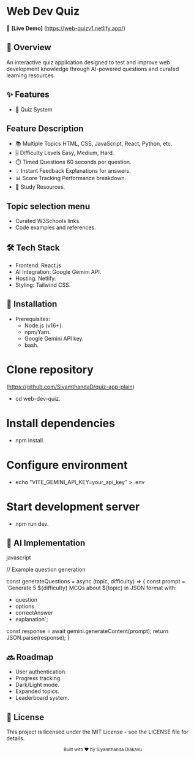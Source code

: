 # Web Dev Quiz

🔗 **[Live Demo]** (https://web-quizv1.netlify.app/)

## 📝 Overview

An interactive quiz application designed to test and improve web development knowledge through AI-powered questions and curated learning resources.

## ✨ Features

* 🧠 Quiz System

## Feature	Description
* 📚 Multiple Topics	HTML, CSS, JavaScript, React, Python, etc.
* 🎚️ Difficulty Levels	Easy, Medium, Hard.
* ⏱️ Timed Questions	60 seconds per question.
* 💡 Instant Feedback	Explanations for answers.
* 📊 Score Tracking	Performance breakdown.
* 📖 Study Resources.

## Topic selection menu
* Curated W3Schools links.
* Code examples and references.

## 🛠️ Tech Stack
* Frontend: React.js
* AI Integration: Google Gemini API.
* Hosting: Netlify.
* Styling: Tailwind CSS.

## 🚀 Installation
* Prerequisites:
  - Node.js (v16+).
  - npm/Yarn.
  - Google Gemini API key.
  - bash.

# Clone repository
(https://github.com/SiyamthandaD/quiz-app-plain)
* cd web-dev-quiz.

# Install dependencies
* npm install.

# Configure environment
* echo "VITE_GEMINI_API_KEY=your_api_key" > .env

# Start development server
* npm run dev.

## 🤖 AI Implementation
javascript

// Example question generation

const generateQuestions = async (topic, difficulty) => {
  const prompt = `Generate 5 ${difficulty} MCQs about ${topic} in JSON format with:
  - question
  - options
  - correctAnswer
  - explanation`;
  
  const response = await gemini.generateContent(prompt);
  return JSON.parse(response);
}

## 🔜 Roadmap
* User authentication.
* Progress tracking.
* Dark/Light mode.
* Expanded topics.
* Leaderboard system.

## 📄 License
This project is licensed under the MIT License - see the LICENSE file for details.

<div align="center"> <sub>Built with ❤️ by Siyamthanda Dlakavu</sub> </div>
